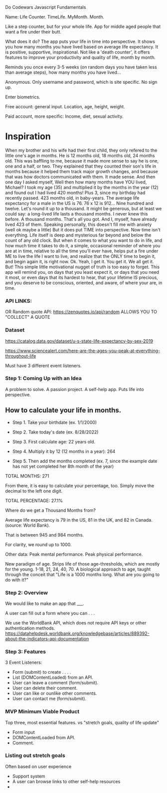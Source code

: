 Do Codewars Javascript Fundamentals


Name: Life Counter. TimeLife. MyMonth. Month. 

Like a step counter, but for your whole life. App for middle aged people that want a fire under their butt. 

What does it do? The app puts your life in time into perspective. It shows you how many months you have lived  based on average life expectancy. It is positive, supportive, inspirational. Not like a 'death counter', it offers features to improve your productivity and quality of life, month by month.  

Reminds you once every 3-5 weeks (on random days you have taken less than average steps), how many months you have lived...

Anonymous. Only username and password, which is site specific. No sign up. 

Enter biometrics. 

Free account: general input. Location, age, height, weight.

Paid account, more specific: Income, diet, sexual activity.  

# Inspiration 

When my brother and his wife had their first child, they only refered to the little one's age in months. He is 12 months old, 18 months old, 24 months old. This was baffling to me, because it made more sense to say he is one, one and a half, or two. They explained that they counted their son's life in months because it helped them track major growth changes, and because that was how doctors communicated with them. It made sense. 
     And then one day I asked myself, Well then how many months have YOU lived, Michael? I took my age (35) and multiplied it by the months in the year (12) and found out I had lived 420 months! Plus 3, since my birthday had recently  passed. 
      423 months old, in baby-years. 
      The average life expectancy for a male in the US is 76. 
      76 x 12 is 912... 
      Nine hundred and twelve. Let's round it up to a thousand. It might be generous, but at least we could say: a long-lived life lasts a thousand months. 
      I never knew this before. 
      A thousand months. That's all you got. 
      And I, myself, have already lived 423 of them.
      Speaking personally, this doesn't fill me with anxiety (well ok maybe a little) But it does put TIME into perspective. Now time isn't everything. Life itself is deep and mysterious far beyond and below the count of any old clock. But when it comes to what you want to do in life, and how much time it takes to do it, a simple, occasional reminder of where you are at in time, relative to all the time you'll ever have, helps put a fire under ME to live the life I want to live, and realize that the ONLY time to begin it, and begin again it, is right now. 
      Ok. Yeah, I get it. You get it. We all get it. But! This simple little motivational nugget of truth is too easy to forget. This app will remind you, on days that you least expect it, or days that you need it most, or even days that its hardest to hear, that your lifetime IS precious, and you deserve to be conscious, oriented, and aware, of where your are, in time. 




### API LINKS: 


OR Random quote API: https://zenquotes.io/api/random 
ALLOWS YOU TO "COLLECT" A QUOTE

### Dataset
https://catalog.data.gov/dataset/u-s-state-life-expectancy-by-sex-2019

https://www.sciencealert.com/here-are-the-ages-you-peak-at-everything-throughout-life

Must have 3 different event listeners. 

### Step 1: Coming Up with an Idea

A problem to solve. 
A passion project. 
A self-help app. Puts life into perspective. 

## How to calculate your life in months.

* Step 1. Take your birthdate (ex. 1/1/2000)

* Step 2. Take today's date (ex. 8/28/2022)

* Step 3. First calculate age: 22 years old.

* Step 4. Multiply it by 12 (12 months in a year): 264

*  Step 5. Then add the months completed (ex. 7, since the example date has not yet completed her 8th month of the year)

TOTAL MONTHS: 271

From there, it is easy to calculate your percentage, too. Simply move the decimal to the left one digit. 

TOTAL PERCENTAGE: 27.1%

Where do we get a Thousand Months from? 

Average life expectancy is 79 in the US, 81 in the UK, and 82 in Canada. (source: World Bank). 

That is between 945 and 984 months.

For clarity, we round up to 1000.  

Other data: Peak mental performance. Peak physical performance. 

New paradigm of age. Strips life of those age-thresholds, which are mostly for the young. 1-18, 21, 24, 40, 70.
A biological approach to age, taught through the conceit that "Life is a 1000 months long. What are you going to do with it?"

### Step 2: Overview 

We would like to make an app that ___. 

A user can fill out a form where you can . . . 

We use the WorldBank API, which does not require API keys or other authentication methods.
https://datahelpdesk.worldbank.org/knowledgebase/articles/889392-about-the-indicators-api-documentation

### Step 3: Features 
3 Event Listeners: 
* Form (submit) to create . . . .
* List (DOMContentLoaded) from an API. 
* User can leave a comment (form/submit). 
* User can delete their comment. 
* User can like or ounlike other comments.
* User can contact me (form/submit). 

### MVP Minimum Viable Product
Top three, most essential features. 
vs "stretch goals, quality of life update"
* Form input
* DOMContentLoaded from API. 
* Comment. 

### Listing out stretch goals
Often based on user experience
* Support system 
* A user can browse links to other self-help resources
* 


